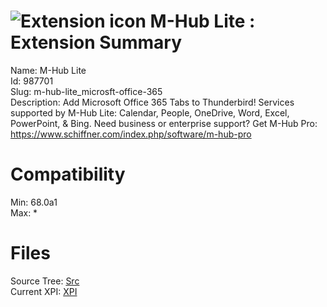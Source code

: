 # ![Extension icon](https://addons.thunderbird.net/user-media/addon_icons/987/987701-64.png?modified=ac549680) M-Hub Lite : Extension Summary

Name: M-Hub Lite  
Id: 987701  
Slug: m-hub-lite_microsft-office-365  
Description: Add Microsoft Office 365 Tabs to Thunderbird! Services supported by M-Hub Lite: Calendar, People, OneDrive, Word, Excel, PowerPoint, &amp; Bing. Need business or enterprise support? Get M-Hub Pro: <a href="https://www.schiffner.com/index.php/software/m-hub-pro" rel="nofollow">https://www.schiffner.com/index.php/software/m-hub-pro</a>
  

# Compatibility
Min: 68.0a1  
Max: *  

# Files

Source Tree: [Src](C:/Dev/Thunderbird/ThunderKdB/xall/x68/987701-m-hub-lite_microsft-office-365/src)  
Current XPI: [XPI](C:/Dev/Thunderbird/ThunderKdB/xall/x68/987701-m-hub-lite_microsft-office-365/xpi)  



